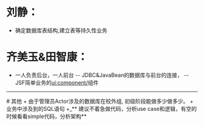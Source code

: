 # 刘静：
- 确定数据库表结构,建立表等持久性业务

# 齐美玉&田智康：
- 一人负责后台，一人前台 
 -- JDBC&JavaBean的数据库与前台的连接，
 -- JSF简单业务的<ui:component/>组件

<hr/>
# 其他
+ 由于管理员Actor涉及的数据库在校外组, 初级阶段能做多少做多少。
+ 业务中涉及到的SQL语句
+_** 建议不着急做代码，分析use case和逻辑，有空的时候看看simple代码，分析架构**
